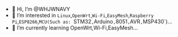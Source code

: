 - 👋 Hi, I’m @WHJWNAVY
- 👀 I’m interested in `Linux`,`OpenWrt`,`Wi-Fi`,`EasyMesh`,`Raspberry Pi`,`ESP8266`,`MCU(Such as: `STM32`,`Arduino`,`8051`,`AVR`,`MSP430`)...
- 🌱 I’m currently learning OpenWrt,Wi-Fi,EasyMesh...

<!---
WHJWNAVY/WHJWNAVY is a ✨ special ✨ repository because its `README.md` (this file) appears on your GitHub profile.
You can click the Preview link to take a look at your changes.
--->

